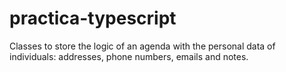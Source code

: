 # practica-typescript
Classes to store the logic of an agenda with the personal data of individuals: addresses, phone numbers, emails and notes.
